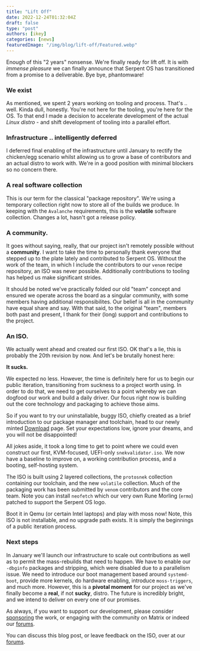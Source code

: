 ```yaml
---
title: "Lift Off"
date: 2022-12-24T01:32:04Z
draft: false
type: "post"
authors: [ikey]
categories: [news]
featuredImage: "/img/blog/lift-off/Featured.webp"
---
```


Enough of this "2 years" nonsense. We're finally ready for lift off. It is with *immense pleasure* we can
finally announce that Serpent OS has transitioned from a promise to a deliverable. Bye bye, phantomware!

### We exist

As mentioned, we spent 2 years working on tooling and process. That's .. well. Kinda dull, honestly. You're
not here for the tooling, you're here for the OS. To that end I made a decision to accelerate development of
the actual *Linux distro* - and shift development of tooling into a parallel effort.

### Infrastructure .. intelligently deferred

I deferred final enabling of the infrastructure until January to rectify the chicken/egg scenario whilst allowing
us to grow a base of contributors and an actual distro to work with. We're in a good position with minimal blockers
so no concern there.

### A real software collection

This is our term for the classical "package repository". We're using a temporary collection right now to store all
of the builds we produce. In keeping with the `Avalanche` requirements, this is the **volatile** software collection. Changes
a lot, hasn't got a release policy.

### A community.

It goes without saying, really, that our project isn't remotely possible without a **community**. I want to take the time
to personally thank everyone that stepped up to the plate lately and contributed to Serpent OS. Without the work of the
team, in which I include the contributors to our `venom` recipe repository, an ISO was never possible. Additionally contributions
to tooling has helped us make significant strides.

It should be noted we've practically folded our old "team" concept and ensured we operate across the board as a singular community,
with some members having additional responsibilites. Our belief is all in the community have equal share and say. With that said,
to the original "team", members both past and present, I thank for their (long) support and contributions to the project.

### An ISO.

We actually went ahead and created our first ISO. OK that's a lie, this is probably the 20th revision by now. And let's be brutally
honest here:

**It sucks.**

We expected no less. However, the time is definitely here for us to begin our public iteration, transitioning from suckness to a project
worth using. In order to do that, we need to get ourselves to a point whereby we can dogfood our work and build a daily driver. Our focus
right now is building out the core technology and packaging to achieve those aims.

So if you want to try our uninstallable, buggy ISO, chiefly created as a brief introduction to our package manager and toolchain, head to our
newly minted [Download](/download) page. Set your expectations low, ignore your dreams, and you will not be disappointed!

All jokes aside, it took a long time to get to point where we could even construct our first, KVM-focused, UEFI-only `snekvalidator.iso`. We now
have a baseline to improve on, a working contribution process, and a booting, self-hosting system.

The ISO is built using 2 layered collections, the `protosnek` collection containing our toolchain, and the new `volatile` collection. Much of the
packaging work has been submitted by `venom` contributors and the core team. Note you can install `neofetch` which our very own Rune Morling (`ermo`)
patched to support the Serpent OS logo.

Boot it in Qemu (or certain Intel laptops) and play with moss now! Note, this ISO is not installable, and no upgrade path exists. It is simply
the beginnings of a public iteration process.

### Next steps

In January we'll launch our infrastructure to scale out contributions as well as to permit the mass-rebuilds that need to happen. We have to
enable our `-dbginfo` packages and stripping, which were disabled due to a parallelism issue. We need to introduce our boot management based around
`systemd-boot`, provide more kernels, do hardware enabling, introduce `moss-triggers`, and much more. However, this is a **pivotal moment** for our
project as we've finally become a **real**, if not __sucky__, distro. The future is incredibly bright, and we intend to deliver on every one of our
promises.

As always, if you want to support our development, please consider [sponsoring](/sponsors) the work, or engaging with the community on Matrix or indeed
our [forums](https://forums.serpentos.com). 

You can discuss this blog post, or leave feedback on the ISO, over at our [forums](https://forums.serpentos.com/d/40-lift-off).